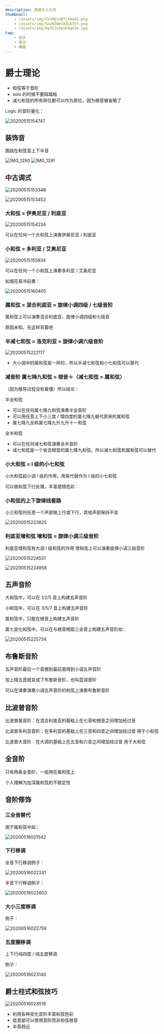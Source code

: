 ```yaml
---
description: 真是令人头秃
thumbnail:
    - /assets/img/CVvMpid8TjYH4oG.png
    - /assets/img/SnzNIWeC8ZLA7Ef.png
    - /assets/img/AydI2o3pub4qOJm.jpg
tag:
    - 音乐
    - 笔记
    - 编曲
---
```


# 爵士理论

- 和弦等于音阶
- solo 的时候不要踩踏板
- 减七和弦的所有转位都可以作为原位，因为根音被省略了

Logic 的音阶量化：

![20200515154747](/assets/img/tmH1zJbae2C7GsF.png)

## 装饰音

围绕在和弦音上下半音

![IMG_1290](/assets/img/WGxhDrmf97RNzjP.jpg)
![IMG_1291](/assets/img/AydI2o3pub4qOJm.jpg)

## 中古调式

![20200515153348](/assets/img/SnzNIWeC8ZLA7Ef.png)

![20200515153452](/assets/img/TMs1Ora2GeoDXQC.png)

### 大和弦 = 伊奥尼亚 / 利底亚

![20200515154234](/assets/img/f4DG1O7UnytQHAL.png)

可以在任何一个大和弦上演奏伊奥尼亚 / 利底亚

### 小和弦 = 多利亚 / 艾奥尼亚

![20200515155934](/assets/img/TsuYk3i49goVQj1.png)

可以在任何一个小和弦上演奏多利亚 / 艾奥尼亚

如烟花易冷前奏：

![20200515160405](/assets/img/asZjvohWRBJIHyg.png)

### 属和弦 = 混合利底亚 = 旋律小调四级 / 七级音阶

属和弦上可以演奏混合利底亚，旋律小调四级和七级音

原因未知，先这样背着吧

### 半减七和弦 = 洛克利亚 = 旋律小调六级音阶

![20200515222117](/assets/img/CNhGciSx48AyRqD.png)

- 大小调中的属和弦是一样的，所以半减七和弦和小七和弦可以替代

### 减音阶 属七降九和弦 = 根音＋（减七和弦 = 属和弦）

（因为推导过程没有看懂）所以结论：

半全和弦

- 可以在任何属七降九和弦演奏半全音阶
- 可以用任意上下小三度 / 增四度的属七降九替代原来的属和弦
- 属七降九全称属七降九升九升十一和弦

全半和弦
- 可以在任何减七和弦演奏全半音阶
- 减七和弦是一个省去根音的属七降九和弦，所以减七和弦和属和弦可以替代

### 小大和弦 = I 级的小七和弦

小大和弦起小调 I 级的作用，用来代替作为 I 级的小七和弦

可以做和弦下行处理，丰富感情色彩：

### 小和弦的上下旋律线套路

小三和弦的任意一个声部做上行或下行，其他声部保持不变

![20200515223825](/assets/img/aXwpjgNA97z8LuS.png)

### 利底亚增和弦 增和弦 = 旋律小调三级音阶

利底亚增和弦有大调 I 级和弦的作用
增和弦上可以演奏旋律小调三级音阶

![20200515224531](/assets/img/HV5jrQcbWin2mUF.png)

![20200515224958](/assets/img/tgH1GWJEPcSV8Nr.png)

## 五声音阶

大和弦中，可以在 1/2/5 音上构建五声音阶

小和弦中，可以在 3/5/7 音上构建五声音阶

属和弦中，只能在根音上构建五声音阶

属七变化和弦中，可以在与根音相距三全音上构建五声音阶如：

![20200515225734](/assets/img/odnS98kAyKlGVxT.png)

## 布鲁斯音阶

五声音阶最后一个音挪到最前面得到小调五声音阶

加上降五音就变成了布鲁斯音阶，也叫蓝调音阶

可以在演奏演奏小调五声音阶的和弦上演奏布鲁斯音阶

## 比波普音阶

比波普属音阶：在混合利底亚的基础上在七音和根音之间增加经过音

比波普多利亚音阶：在多利亚的基础上在三音和四音之间增加经过音 用于小和弦

比波普大音阶：在大调的基础上在五音和六音之间增加经过音 用于大和弦

## 全音阶

只有两条全音阶，一般用在属和弦上

个人理解为加深属和弦的不稳定性

## 音阶修饰

### 三全音替代

用于属和弦中如：

![20200516021542](/assets/img/P3dqu4HsKwcbg8r.png)

### 下行移调

全音下行移调例子：

![20200516022241](/assets/img/E1rQwlesOC7VZvW.png)

半音下行移调例子：

![20200516022603](/assets/img/mRwvXZNS1gJHYVq.png)

### 大小三度移调

例子：

![20200516022759](/assets/img/OXIMf6wYjevxbmg.png)

### 五度圈移调

上下行纯四度 / 纯五度移调

例子：

![20200516023140](/assets/img/CVvMpid8TjYH4oG.png)

## 爵士柱式和弦技巧

![20200516023519](/assets/img/g72jWzlRxGCIqEY.png)

- 利用各种变化音阶丰富和弦色彩
- 低音部可以使用音阶而非和弦根音
- 半音趋近
